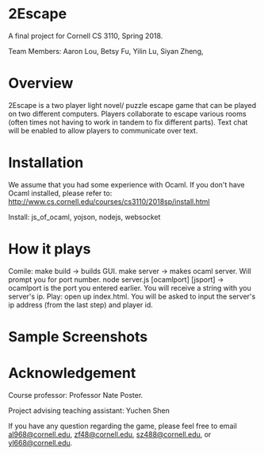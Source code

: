 # 2Escape
A final project for Cornell CS 3110, Spring 2018.

Team Members: Aaron Lou, Betsy Fu, Yilin Lu, Siyan Zheng, 
 
# Overview
2Escape is a two player light novel/ puzzle escape game that can be played on two different computers. Players collaborate to escape various rooms (often times not having to work in tandem to fix different parts). Text chat will be enabled to allow players to communicate over text. 

# Installation
We assume that you had some experience with Ocaml. If you don't have Ocaml installed, please refer to: http://www.cs.cornell.edu/courses/cs3110/2018sp/install.html

Install: js_of_ocaml, yojson, nodejs, websocket

# How it plays
Comile: 
 make build -> builds GUI.
 make server -> makes ocaml server. Will prompt you for port number.
 node server.js [ocamlport] [jsport] -> ocamlport is the port you entered earlier. You will receive a string with you server's ip. 
 Play: open up index.html. You will be asked to input the server's ip address (from the last step) and player id.

# Sample Screenshots

# Acknowledgement
Course professor: Professor Nate Poster. 

Project advising teaching assistant: Yuchen Shen

If you have any question regarding the game, please feel free to email al968@cornell.edu, zf48@cornell.edu, sz488@cornell.edu, or yl668@cornell.edu.



 
